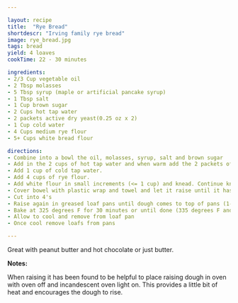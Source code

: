 ```yaml
---

layout: recipe
title:  "Rye Bread"
shortdescr: "Irving family rye bread"
image: rye_bread.jpg
tags: bread
yield: 4 loaves
cookTime: 22 - 30 minutes

ingredients:
- 2/3 Cup vegetable oil
- 2 Tbsp molasses
- 5 Tbsp syrup (maple or artificial pancake syrup)
- 1 Tbsp salt
- 1 Cup brown sugar
- 2 Cups hot tap water
- 2 packets active dry yeast(0.25 oz x 2)
- 1 Cup cold water
- 4 Cups medium rye flour
- 5+ Cups white bread flour

directions:
- Combine into a bowl the oil, molasses, syrup, salt and brown sugar
- Add in the 2 cups of hot tap water and when warm add the 2 packets of yeast, stir slightly.
- Add 1 cup of cold tap water.
- Add 4 cups of rye flour.
- Add white flour in small increments (<= 1 cup) and knead. Continue kneading and adding white flour until no longer sticky (typically a total of ~ 6 1/2 cups of white flour)
- Cover bowel with plastic wrap and towel and let it raise until it has doubled in size (2-4 hours)
- Cut into 4's
- Raise again in greased loaf pans until dough comes to top of pans (1-4 hours)
- Bake at 325 degrees F for 30 minutes or until done (335 degrees F and 24 minutes at high altitude)
- Allow to cool and remove from loaf pan
- Once cool remove loafs from pans

---
```


Great with peanut butter and hot chocolate or just butter.

 **Notes:**

When raising it has been found to be helpful to place raising dough in oven with oven off and incandescent oven light on. This provides a little bit of heat and encourages the dough to rise.
